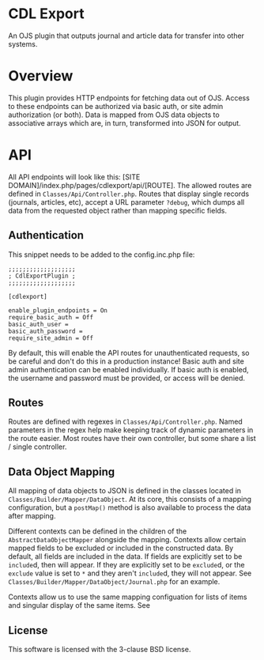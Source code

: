 # CDL Export

An OJS plugin that outputs journal and article data for transfer into other systems.

# Overview

This plugin provides HTTP endpoints for fetching data out of OJS. Access to these endpoints can be authorized via basic
auth, or site admin authorization (or both). Data is mapped from OJS data objects to associative arrays which are, in 
turn, transformed into JSON for output.

# API

All API endpoints will look like this: [SITE DOMAIN]/index.php/pages/cdlexport/api/[ROUTE]. The allowed routes are
defined in `Classes/Api/Controller.php`. Routes that display single records (journals, articles, etc), accept a URL
parameter `?debug`, which dumps all data from the requested object rather than mapping specific fields.

## Authentication

This snippet needs to be added to the config.inc.php file:

```
;;;;;;;;;;;;;;;;;;;
; CdlExportPlugin ;
;;;;;;;;;;;;;;;;;;;

[cdlexport]

enable_plugin_endpoints = On
require_basic_auth = Off
basic_auth_user =
basic_auth_password =
require_site_admin = Off
```

By default, this will enable the API routes for unauthenticated requests, so be careful and don't do this in a production
instance! Basic auth and site admin authentication can be enabled individually. If basic auth is enabled, the username
and password must be provided, or access will be denied.

## Routes

Routes are defined with regexes in `Classes/Api/Controller.php`. Named parameters in the regex help make keeping track
of dynamic parameters in the route easier. Most routes have their own controller, but some share a list / single
controller.

## Data Object Mapping

All mapping of data objects to JSON is defined in the classes located in `Classes/Builder/Mapper/DataObject`. At its
core, this consists of a mapping configuration, but a `postMap()` method is also available to process the data after
mapping.

Different contexts can be defined in the children of the `AbstractDataObjectMapper` alongside the mapping. Contexts
allow certain mapped fields to be excluded or included in the constructed data. By default, all fields are included
in the data. If fields are explicitly set to be `include`d, then will appear. If they are explicitly set to be 
`exclude`d, or the `exclude` value is set to `*` and they aren't `include`d, they will not appear.
See `Classes/Builder/Mapper/DataObject/Journal.php` for an example.

Contexts allow us to use the same mapping configuation for lists of items and singular display of the same items. See

## License

This software is licensed with the 3-clause BSD license.
